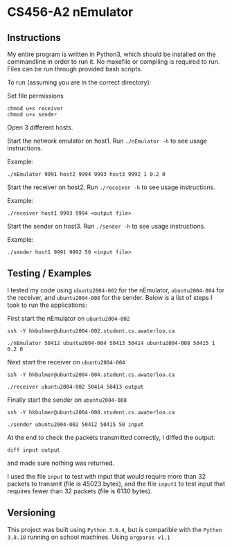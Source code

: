 # CS456-A2 nEmulator

## Instructions

My entire program is written in Python3, which should be installed on the commandline in order to run it. No makefile or compiling is required to run. Files can be run through provided bash scripts.

To run (assuming you are in the correct directory):

Set file permissions
```
chmod u+x receiver
chmod u+x sender
```

Open 3 different hosts.

Start the network emulator on host1. Run `./nEmulator -h` to see usage instructions.

Example:
```
./nEmulator 9991 host2 9994 9993 host3 9992 1 0.2 0
```

Start the receiver on host2. Run `./receiver -h` to see usage instructions.

Example:

```
./receiver host1 9993 9994 <output file>
```

Start the sender on host3. Run `./sender -h` to see usage instructions.

Example:

```
./sender host1 9991 9992 50 <input file>
```


## Testing / Examples

I tested my code using `ubuntu2004-002` for the nEmulator, `ubuntu2004-004` for the receiver, and `ubuntu2004-008` for the sender. Below is a list of steps I took to run the applications:

First start the nEmulator on `ubuntu2004-002`
```
ssh -Y hkbulmer@ubuntu2004-002.student.cs.uwaterloo.ca

./nEmulator 50412 ubuntu2004-004 50413 50414 ubuntu2004-008 50415 1 0.2 0
```

Next start the receiver on `ubuntu2004-004`
```
ssh -Y hkbulmer@ubuntu2004-004.student.cs.uwaterloo.ca

./receiver ubuntu2004-002 50414 50413 output
```

Finally start the sender on `ubuntu2004-008`
```
ssh -Y hkbulmer@ubuntu2004-008.student.cs.uwaterloo.ca

./sender ubuntu2004-002 50412 50415 50 input
```

At the end to check the packets transmitted correctly, I diffed the output:

```
diff input output
```

and made sure nothing was returned.

I used the file `input` to test with input that would require more than 32 packets to transmit (file is 45023 bytes), and the file `input1` to test input that requires fewer than 32 packets (file is 6130 bytes).

## Versioning

This project was built using `Python 3.6.4`, but is compatible with the `Python 3.8.10` running on school machines. Using `argparse v1.1`